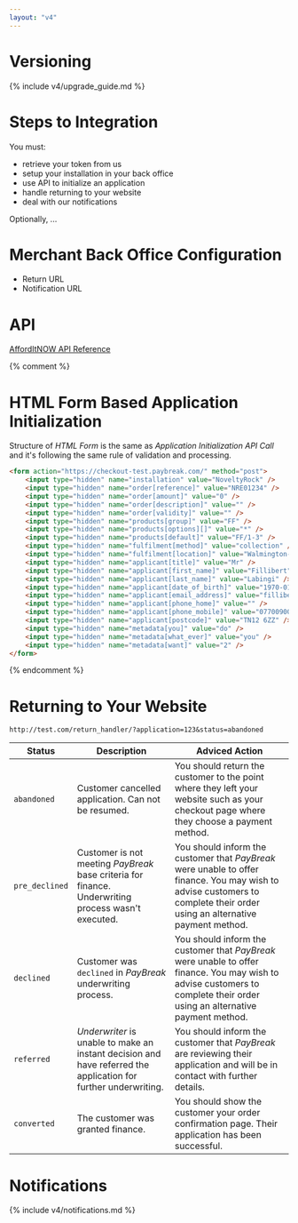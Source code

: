 ```yaml
---
layout: "v4"
---
```


# Versioning

{% include v4/upgrade_guide.md %}

# Steps to Integration

You must:

- retrieve your token from us
- setup your installation in your back office
- use API to initialize an application
- handle returning to your website
- deal with our notifications

Optionally, ...

# Merchant Back Office Configuration

- Return URL
- Notification URL

# API

[AffordItNOW API Reference](api/)

{% comment %}
# HTML Form Based Application Initialization

Structure of *HTML Form* is the same as *Application Initialization API Call* and it's following the same rule of validation and processing.

```html
<form action="https://checkout-test.paybreak.com/" method="post">
    <input type="hidden" name="installation" value="NoveltyRock" />
    <input type="hidden" name="order[reference]" value="NRE01234" />
    <input type="hidden" name="order[amount]" value="0" />
    <input type="hidden" name="order[description]" value="" />
    <input type="hidden" name="order[validity]" value="" />
    <input type="hidden" name="products[group]" value="FF" />
    <input type="hidden" name="products[options][]" value="*" />
    <input type="hidden" name="products[default]" value="FF/1-3" />
    <input type="hidden" name="fulfilment[method]" value="collection" />
    <input type="hidden" name="fulfilment[location]" value="Walmington-on-Sea Store" />
    <input type="hidden" name="applicant[title]" value="Mr" />
    <input type="hidden" name="applicant[first_name]" value="Fillibert" />
    <input type="hidden" name="applicant[last_name]" value="Labingi" />
    <input type="hidden" name="applicant[date_of_birth]" value="1970-01-01" />
    <input type="hidden" name="applicant[email_address]" value="fillibert.labingi@gmail.com" />
    <input type="hidden" name="applicant[phone_home]" value="" />
    <input type="hidden" name="applicant[phone_mobile]" value="07700900123" />
    <input type="hidden" name="applicant[postcode]" value="TN12 6ZZ" />
    <input type="hidden" name="metadata[you]" value="do" />
    <input type="hidden" name="metadata[what_ever]" value="you" />
    <input type="hidden" name="metadata[want]" value="2" />
</form>
```
{% endcomment %}

# Returning to Your Website

```
http://test.com/return_handler/?application=123&status=abandoned
```

Status | Description | Adviced Action
---|---|---
`abandoned` | Customer cancelled application. Can not be resumed. |You should return the customer to the point where they left your website such as your checkout page where they choose a payment method.
`pre_declined` | Customer is not meeting *PayBreak* base criteria for finance. Underwriting process wasn't executed. | You should inform the customer that *PayBreak* were unable to offer finance. You may wish to advise customers to complete their order using an alternative payment method.
`declined` | Customer was `declined` in *PayBreak* underwriting process. | You should inform the customer that *PayBreak* were unable to offer finance. You may wish to advise customers to complete their order using an alternative payment method.
`referred` | *Underwriter* is unable to make an instant decision and have referred the application for further underwriting. | You should inform the customer that *PayBreak* are reviewing their application and will be in contact with further details.
`converted` | The customer was granted finance. | You should show the customer your order confirmation page. Their application has been successful.

# Notifications

{% include v4/notifications.md %}
